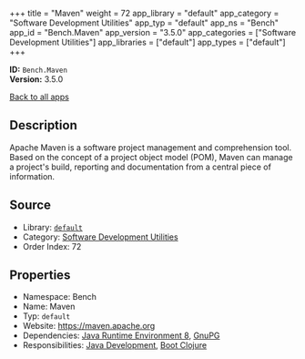 ﻿+++
title = "Maven"
weight = 72
app_library = "default"
app_category = "Software Development Utilities"
app_typ = "default"
app_ns = "Bench"
app_id = "Bench.Maven"
app_version = "3.5.0"
app_categories = ["Software Development Utilities"]
app_libraries = ["default"]
app_types = ["default"]
+++

**ID:** `Bench.Maven`  
**Version:** 3.5.0  
<!--more-->

[Back to all apps](/apps/)

## Description
Apache Maven is a software project management and comprehension tool.
Based on the concept of a project object model (POM), Maven can manage a project's build,
reporting and documentation from a central piece of information.

## Source

* Library: [`default`](/app_libraries/default)
* Category: [Software Development Utilities](/app_categories/software-development-utilities)
* Order Index: 72

## Properties

* Namespace: Bench
* Name: Maven
* Typ: `default`
* Website: <https://maven.apache.org>
* Dependencies: [Java Runtime Environment 8](/apps/Bench.JRE8), [GnuPG](/apps/Bench.GnuPG)
* Responsibilities: [Java Development](/apps/Bench.Group.JavaDevelopment), [Boot Clojure](/apps/Bench.BootClj)

